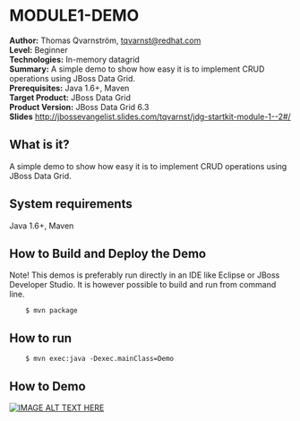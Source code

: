 MODULE1-DEMO
===================================
**Author:** Thomas Qvarnström, tqvarnst@redhat.com   
**Level:** Beginner   
**Technologies:** In-memory datagrid   
**Summary:** A simple demo to show how easy it is to implement CRUD operations using JBoss Data Grid.   
**Prerequisites:** Java 1.6+, Maven     
**Target Product:** JBoss Data Grid     
**Product Version:** JBoss Data Grid 6.3   
**Slides** <http://jbossevangelist.slides.com/tqvarnst/jdg-startkit-module-1--2#/>

What is it?
-----------
A simple demo to show how easy it is to implement CRUD operations using JBoss Data Grid.

System requirements
-------------------
Java 1.6+, Maven 

How to Build and Deploy the Demo
--------------------------------
Note! This demos is preferably run directly in an IDE like Eclipse or JBoss Developer Studio. It is however possible to build and run from command line.

		$ mvn package
		
How to run
----------

		$ mvn exec:java -Dexec.mainClass=Demo
		
		
How to Demo
------------
[![IMAGE ALT TEXT HERE](http://img.youtube.com/vi/8EEfHB3LkXA/0.jpg)](http://www.youtube.com/watch?v=8EEfHB3LkXA)

